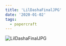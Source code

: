 ```yaml
---
title: 'LilDashaFinalJPG'
date: '2020-01-02'
tags:
  - papercraft
---
```


![LilDashaFinalJPG](/images/matisse_website_images/LilDashaFinalJPG.jpg)
